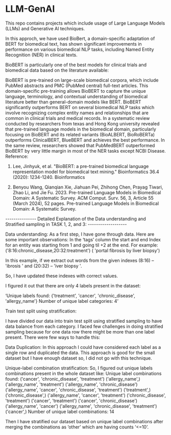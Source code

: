 # LLM-GenAI
This repo contains projects which include usage of Large Language Models (LLMs) and Generative AI techniques.

In this approch, we have used BioBert, a domain-specific adaptation of BERT for biomedical text, has shown significant improvements in performance on various biomedical NLP tasks, including Named Entity Recognition (NER) in clinical texts.

BioBERT is particularly one of the best models for clinical trials and biomedical data based on the literature available:

BioBERT is pre-trained on large-scale biomedical corpora, which include PubMed abstracts and PMC (PubMed central) full-text articles. This domain-specific pre-training allows BioBERT to capture the unique language, terminology, and contextual understanding of biomedical literature better than general-domain models like BERT. BioBERT significantly outperforms BERT on several biomedical NLP tasks which involve recognizing complex entity names and relationships that are common in clinical trials and medical records.
In a systematic review conducted by researchers from texas and Hong Kong university revealed that pre-trained language models in the biomedical domain, particularly focusing on BioBERT and its related variants (BioALBERT, BioRoBERTa) outperforms ClinicalBERT, BlueBERT and achieves the best performance.
In the same review, researchers showed that PubMedBERT outperformed BioBERT by very little margin in most of the NER tasks except NCBI Disease.
Reference:
1. Lee, Jinhyuk, et al. "BioBERT: a pre-trained biomedical language representation model for biomedical text mining." Bioinformatics 36.4 (2020): 1234-1240. Bioinformatics

2. Benyou Wang, Qianqian Xie, Jiahuan Pei, Zhihong Chen, Prayag Tiwari, Zhao Li, and Jie Fu. 2023. Pre-trained Language Models in Biomedical Domain: A Systematic Survey. ACM Comput. Surv. 56, 3, Article 55 (March 2024), 52 pages. Pre-trained Language Models in Biomedical Domain: A Systematic Survey.

--------------- Detailed Explanation of the Data understanding and Stratified sampling in TASK 1, 2, and 3: -------------------

Data understanding: As a first step, I have gone through data. Here are some important observations:
In the ‘tags’ column the start and end Index for an entity was starting from 1 and going til +2 at the end. 
For example:
			('8:16:chronic_disease,20:32:treatment')
 			( 'portal fibrosis by liver biopsy')

In this example, if we extract out words from the given indexes (8:16) – 'ibrosis '
 and (20:32) – 'iver biopsy '. 

So, I have updated these indexes with correct values.

I figured it out that there are only 4 labels present in the dataset:

‘Unique labels found: {'treatment', 'cancer', 'chronic_disease', 'allergy_name'}
Number of unique label categories: 4’

Train test split using stratification:

I have divided our data into train test split using stratified sampling to have data balance from each category. I faced few challenges in doing stratified sampling because for one data row there might be more than one label present. There were few ways to handle this:

Data Duplication: In this approach I could have considered each label as a single row and duplicated the data. This approach is good for the small dataset but I have enough dataset so, I did not go with this technique. 

Unique-label combination stratification: So, I figured out unique labels combinations present in the whole dataset like:
Unique label combinations found:
('cancer', 'chronic_disease', 'treatment')
('allergy_name',)
('allergy_name', 'treatment')
('allergy_name', 'chronic_disease')
('allergy_name', 'cancer', 'chronic_disease', 'treatment')
('treatment',)
('chronic_disease',)
('allergy_name', 'cancer', 'treatment')
('chronic_disease', 'treatment')
('cancer', 'treatment')
('cancer', 'chronic_disease')
('allergy_name', 'cancer')
('allergy_name', 'chronic_disease', 'treatment')
('cancer',)
Number of unique label combinations: 14

Then I have stratified our dataset based on unique label combinations after merging the combinations as ‘other’ which are having counts ‘<=10’.  



